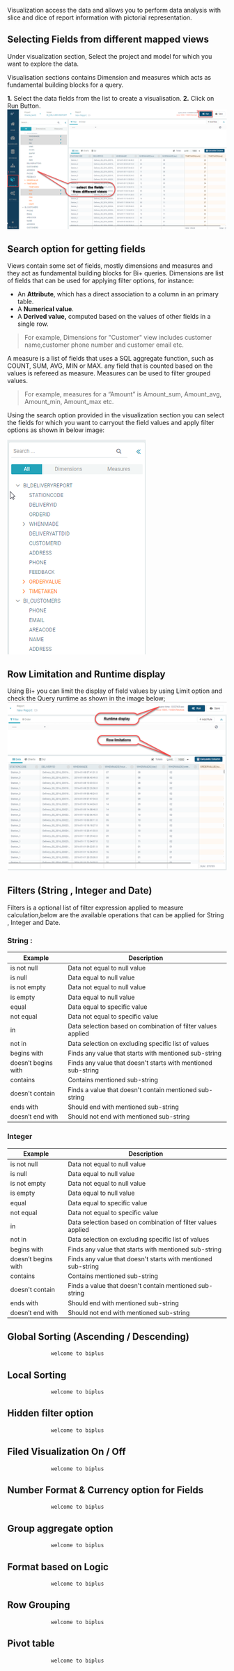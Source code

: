 

Visualization access the data and allows you to perform data analysis with slice and dice of report information with pictorial representation.

## Selecting Fields from different mapped views

Under visualization section, Select the project and model for which you want to explore the data.

Visualisation sections contains Dimension and measures which acts as fundamental building blocks for a query.

**1.** Select the data fields from the list to create a visualisation.
**2.** Click on Run Button.
![enter image description here](https://raw.githubusercontent.com/sv18042016/fp1/master/images/visu_run.png)

## Search option for getting fields

Views contain some set of fields, mostly dimensions and measures and they act as fundamental building blocks for Bi+ queries.
Dimensions are list of fields that can be used for applying filter options, for instance:
- An **Attribute**, which has a direct association to a column in an primary table.
- A **Numerical value**.
- A **Derived value,** computed based on the values of other fields in a single row.

> For example, Dimensions for "Customer" view includes customer name,customer phone number and customer email etc.

A measure is a list of fields that uses a SQL aggregate function, such as COUNT, SUM, AVG, MIN or MAX. any field that is counted based on the values is refereed as measure. Measures can be used to filter grouped values. 

>For example, measures for a “Amount” is Amount_sum, Amount_avg, Amount_min, Amount_max etc.

Using the search option provided in the visualization section you can select the fields for which you want to carryout the field values and apply filter options as shown in below image:

![enter image description here](https://raw.githubusercontent.com/sv18042016/fp1/master/images/visu_fields.png)

## Row Limitation and Runtime display

Using Bi+ you can limit the display of field values by using Limit option and check the Query runtime as shown in the image below;
 ![enter image description here](https://raw.githubusercontent.com/sv18042016/fp1/master/images/row_limit.png)

## Filters (String , Integer and Date)

Filters is a optional list of filter expression applied to measure calculation,below are the available operations that can be applied for String , Integer and Date.
### String : 

   | Example                                           | Description                                               
   | ---------------------|--------------------------------------------------------------------|           
   | is not null          | Data not equal to null value                                       |
   | is null              | Data equal to null value                                           |
   | is not empty         | Data not equal to null value                                       |
   | is empty			  | Data equal to null value                                           |
   | equal                | Data equal to specific value                                       |
   | not equal            | Data not equal to specific value                                   |                
   | in                   | Data selection based on combination of filter values applied       |
   | not in               | Data selection on excluding specific list of values                |
   | begins with          | Finds any value that starts with mentioned sub-string              |
   | doesn’t begins with  | Finds any value that doesn't starts with mentioned sub-string      |
   | contains             | Contains mentioned sub-string                                      |
   | doesn't contain      | Finds a value that doesn't contain mentioned sub-string            |
   | ends with            | Should end with mentioned sub-string                               |
   | doesn’t end with     | Should not end with mentioned sub-string                           |

### Integer

   | Example                                           | Description                                               
   | ---------------------|--------------------------------------------------------------------|           
   | is not null          | Data not equal to null value                                       |
   | is null              | Data equal to null value                                           |
   | is not empty         | Data not equal to null value                                       |
   | is empty			  | Data equal to null value                                           |
   | equal                | Data equal to specific value                                       |
   | not equal            | Data not equal to specific value                                   |                
   | in                   | Data selection based on combination of filter values applied       |
   | not in               | Data selection on excluding specific list of values                |
   | begins with          | Finds any value that starts with mentioned sub-string              |
   | doesn’t begins with  | Finds any value that doesn't starts with mentioned sub-string      |
   | contains             | Contains mentioned sub-string                                      |
   | doesn't contain      | Finds a value that doesn't contain mentioned sub-string            |
   | ends with            | Should end with mentioned sub-string                               |
   | doesn’t end with     | Should not end with mentioned sub-string                           |



## Global Sorting (Ascending / Descending)

                  welcome to biplus

## Local Sorting

                  welcome to biplus

## Hidden filter option

                  welcome to biplus

## Filed Visualization On / Off

                  welcome to biplus

## Number Format & Currency option for Fields

                  welcome to biplus

## Group aggregate option

                  welcome to biplus

## Format based on Logic

                  welcome to biplus

## Row Grouping

                  welcome to biplus

## Pivot table


                  welcome to biplus
<!--stackedit_data:
eyJoaXN0b3J5IjpbLTQwMjcxOTI0Ml19
-->